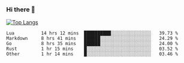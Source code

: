### Hi there 👋

<!--
**3Xpl0it3r/3Xpl0it3r** is a ✨ _special_ ✨ repository because its `README.md` (this file) appears on your GitHub profile.

Here are some ideas to get you started:

- 🔭 I’m currently working on ...
- 🌱 I’m currently learning ...
- 👯 I’m looking to collaborate on ...
- 🤔 I’m looking for help with ...
- 💬 Ask me about ...
- 📫 How to reach me: ...
- 😄 Pronouns: ...
- ⚡ Fun fact: ...
-->


[![Top Langs](https://github-readme-stats.vercel.app/api/top-langs/?username=3Xpl0it3r&layout=compact)](https://github.com/3Xpl0it3r/3Xpl0it3r)

<!--START_SECTION:waka-->

```text
Lua          14 hrs 12 mins  ██████████░░░░░░░░░░░░░░░   39.73 %
Markdown     8 hrs 41 mins   ██████░░░░░░░░░░░░░░░░░░░   24.29 %
Go           8 hrs 35 mins   ██████░░░░░░░░░░░░░░░░░░░   24.00 %
Rust         1 hr 15 mins    █░░░░░░░░░░░░░░░░░░░░░░░░   03.52 %
Other        1 hr 14 mins    █░░░░░░░░░░░░░░░░░░░░░░░░   03.46 %
```

<!--END_SECTION:waka-->
